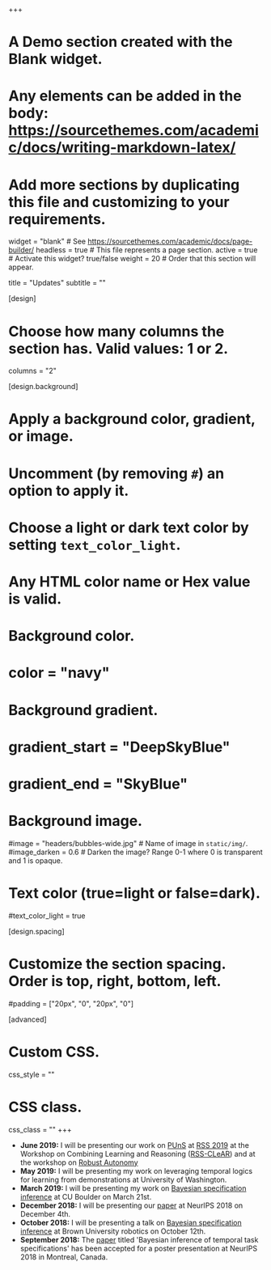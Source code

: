 +++
# A Demo section created with the Blank widget.
# Any elements can be added in the body: https://sourcethemes.com/academic/docs/writing-markdown-latex/
# Add more sections by duplicating this file and customizing to your requirements.

widget = "blank"  # See https://sourcethemes.com/academic/docs/page-builder/
headless = true  # This file represents a page section.
active = true  # Activate this widget? true/false
weight = 20  # Order that this section will appear.

title = "Updates"
subtitle = ""

[design]
  # Choose how many columns the section has. Valid values: 1 or 2.
  columns = "2"

[design.background]
  # Apply a background color, gradient, or image.
  #   Uncomment (by removing `#`) an option to apply it.
  #   Choose a light or dark text color by setting `text_color_light`.
  #   Any HTML color name or Hex value is valid.

  # Background color.
  # color = "navy"

  # Background gradient.
  # gradient_start = "DeepSkyBlue"
  # gradient_end = "SkyBlue"

  # Background image.
  #image = "headers/bubbles-wide.jpg"  # Name of image in `static/img/`.
  #image_darken = 0.6  # Darken the image? Range 0-1 where 0 is transparent and 1 is opaque.

  # Text color (true=light or false=dark).
  #text_color_light = true

[design.spacing]
  # Customize the section spacing. Order is top, right, bottom, left.
  #padding = ["20px", "0", "20px", "0"]

[advanced]
 # Custom CSS.
 css_style = ""

 # CSS class.
 css_class = ""
+++

- **June 2019:** I will be presenting our work on [PUnS](./project/puns) at [RSS 2019](http://www.roboticsconference.org/) at the Workshop on Combining Learning and Reasoning ([RSS-CLeAR](https://sites.google.com/view/rss19-learning-and-reasoning)) and at the workshop on [Robust Autonomy](https://sites.google.com/view/rss19safe/home)
- **May 2019:** I will be presenting my work on leveraging temporal logics for learning from demonstrations at University of Washington.
- **March 2019:** I will be presenting my work on [Bayesian specification inference](./project/bsi) at CU Boulder on March 21st.
- **December 2018:** I will be presenting our [paper](./publication/shah-2018-nips) at NeurIPS 2018 on December 4th.
- **October 2018:** I will be presenting a talk on [Bayesian specification inference](./project/bsi) at Brown University robotics on October 12th.
- **September 2018:** The [paper](./publication/shah-2018-nips) titled 'Bayesian inference of temporal task specifications' has been accepted for a poster presentation at NeurIPS 2018 in Montreal, Canada.
